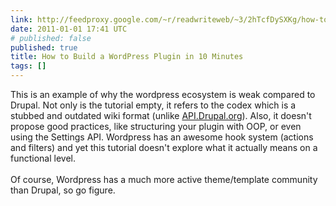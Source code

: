 ```yaml
---
link: http://feedproxy.google.com/~r/readwriteweb/~3/2hTcfDySXKg/how-to-build-a-wordpress-plugin.php
date: 2011-01-01 17:41 UTC
# published: false
published: true
title: How to Build a WordPress Plugin in 10 Minutes
tags: []
---
```


This is an example of why the wordpress ecosystem is weak compared to Drupal. Not only is the tutorial empty, it refers to the codex which is a stubbed and outdated wiki format (unlike <a href="http://API.Drupal.org">API.Drupal.org</a>). Also, it doesn't propose good practices, like structuring your plugin with OOP, or even using the Settings API. Wordpress has an awesome hook system (actions and filters) and yet this tutorial doesn't explore what it actually means on a functional level. <br><br>Of course, Wordpress has a much more active theme/template community than Drupal, so go figure.

